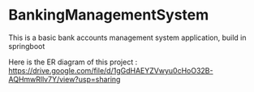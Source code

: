 # BankingManagementSystem
This is a basic bank accounts management system application, build in springboot

Here is the ER diagram of this project :
https://drive.google.com/file/d/1gGdHAEYZVwyu0cHoO32B-AQHmwRllv7Y/view?usp=sharing
